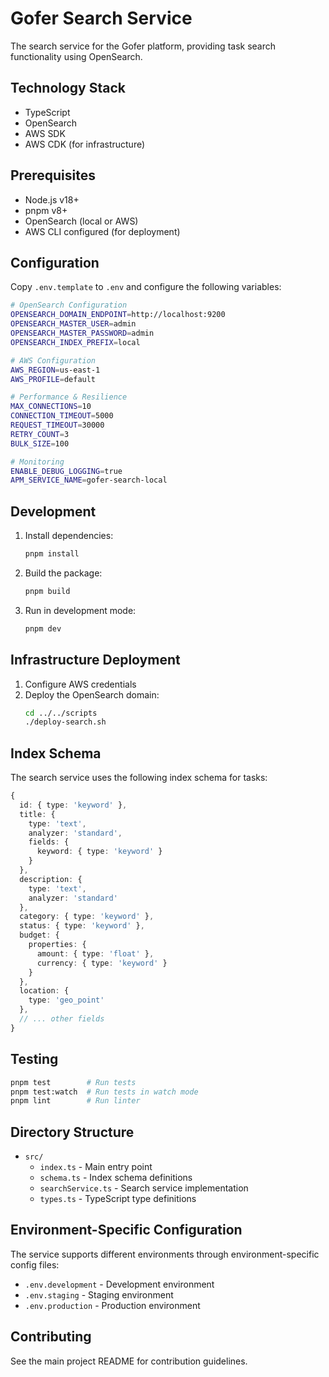 # Gofer Search Service

The search service for the Gofer platform, providing task search functionality using OpenSearch.

## Technology Stack

- TypeScript
- OpenSearch
- AWS SDK
- AWS CDK (for infrastructure)

## Prerequisites

- Node.js v18+
- pnpm v8+
- OpenSearch (local or AWS)
- AWS CLI configured (for deployment)

## Configuration

Copy `.env.template` to `.env` and configure the following variables:

```bash
# OpenSearch Configuration
OPENSEARCH_DOMAIN_ENDPOINT=http://localhost:9200
OPENSEARCH_MASTER_USER=admin
OPENSEARCH_MASTER_PASSWORD=admin
OPENSEARCH_INDEX_PREFIX=local

# AWS Configuration
AWS_REGION=us-east-1
AWS_PROFILE=default

# Performance & Resilience
MAX_CONNECTIONS=10
CONNECTION_TIMEOUT=5000
REQUEST_TIMEOUT=30000
RETRY_COUNT=3
BULK_SIZE=100

# Monitoring
ENABLE_DEBUG_LOGGING=true
APM_SERVICE_NAME=gofer-search-local
```

## Development

1. Install dependencies:
   ```bash
   pnpm install
   ```

2. Build the package:
   ```bash
   pnpm build
   ```

3. Run in development mode:
   ```bash
   pnpm dev
   ```

## Infrastructure Deployment

1. Configure AWS credentials
2. Deploy the OpenSearch domain:
   ```bash
   cd ../../scripts
   ./deploy-search.sh
   ```

## Index Schema

The search service uses the following index schema for tasks:

```typescript
{
  id: { type: 'keyword' },
  title: { 
    type: 'text',
    analyzer: 'standard',
    fields: {
      keyword: { type: 'keyword' }
    }
  },
  description: { 
    type: 'text',
    analyzer: 'standard'
  },
  category: { type: 'keyword' },
  status: { type: 'keyword' },
  budget: {
    properties: {
      amount: { type: 'float' },
      currency: { type: 'keyword' }
    }
  },
  location: {
    type: 'geo_point'
  },
  // ... other fields
}
```

## Testing

```bash
pnpm test        # Run tests
pnpm test:watch  # Run tests in watch mode
pnpm lint        # Run linter
```

## Directory Structure

- `src/`
  - `index.ts` - Main entry point
  - `schema.ts` - Index schema definitions
  - `searchService.ts` - Search service implementation
  - `types.ts` - TypeScript type definitions

## Environment-Specific Configuration

The service supports different environments through environment-specific config files:

- `.env.development` - Development environment
- `.env.staging` - Staging environment
- `.env.production` - Production environment

## Contributing

See the main project README for contribution guidelines.
